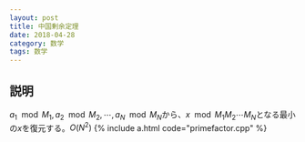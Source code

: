 ```yaml
---
layout: post
title: 中国剰余定理
date: 2018-04-28
category: 数学
tags: 数学
---
```


## 説明
$a_1 \mod M_1, a_2 \mod M_2, \cdots , a_N \mod M_N$から、$x \mod M_1 M_2 \cdots M_N$となる最小の$x$を復元する。$O(N^2)$
{% include a.html code="primefactor.cpp" %}
